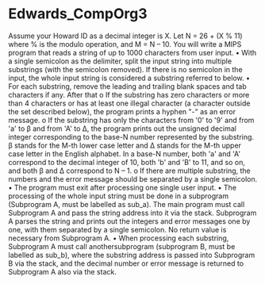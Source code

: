 # Edwards_CompOrg3

Assume your Howard ID as a decimal integer is X. Let N = 26 + (X % 11) where % is the modulo
operation, and M = N – 10.
You will write a MIPS program that reads a string of up to 1000 characters from user input.
• With a single semicolon as the delimiter, split the input string into multiple substrings (with
the semicolon removed). If there is no semicolon in the input, the whole input string is
considered a substring referred to below.
• For each substring, remove the leading and trailing blank spaces and tab characters if any.
After that
o If the substring has zero characters or more than 4 characters or has at least one illegal
character (a character outside the set described below), the program prints a hyphen
"-" as an error message.
o If the substring has only the characters from '0' to '9' and from 'a' to β and from 'A' to
Δ, the program prints out the unsigned decimal integer corresponding to the base-N
number represented by the substring. β stands for the M-th lower case letter and Δ
stands for the M-th upper case letter in the English alphabet. In a base-N number, both
'a' and 'A' correspond to the decimal integer of 10, both 'b' and 'B' to 11, and so on, and
both β and Δ correspond to N – 1.
o If there are multiple substring, the numbers and the error message should be separated
by a single semicolon.
• The program must exit after processing one single user input.
• The processing of the whole input string must be done in a subprogram (Subprogram A,
must be labelled as sub_a). The main program must call Subprogram A and pass the string
address into it via the stack. Subprogram A parses the string and prints out the integers and
error messages one by one, with them separated by a single semicolon. No return value is
necessary from Subprogram A.
• When processing each substring, Subprogram A must call anothersubprogram (subprogram
B, must be labelled as sub_b), where the substring address is passed into Subprogram B via
the stack, and the decimal number or error message is returned to Subprogram A also via
the stack. 
